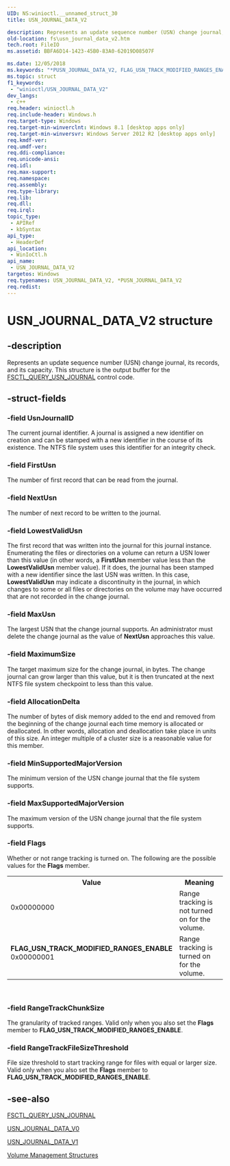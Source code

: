 ```yaml
---
UID: NS:winioctl.__unnamed_struct_30
title: USN_JOURNAL_DATA_V2

description: Represents an update sequence number (USN) change journal, its records, and its capacity. This structure is the output buffer for the FSCTL_QUERY_USN_JOURNAL control code.
old-location: fs\usn_journal_data_v2.htm
tech.root: FileIO
ms.assetid: BBFA6D14-1423-45B0-83A0-62019D08507F

ms.date: 12/05/2018
ms.keywords: "*PUSN_JOURNAL_DATA_V2, FLAG_USN_TRACK_MODIFIED_RANGES_ENABLE, PUSN_JOURNAL_DATA_V2, PUSN_JOURNAL_DATA_V2 structure pointer [Files], USN_JOURNAL_DATA_V2, USN_JOURNAL_DATA_V2 structure [Files], fs.usn_journal_data_v2, winioctl/PUSN_JOURNAL_DATA_V2, winioctl/USN_JOURNAL_DATA_V2"
ms.topic: struct
f1_keywords: 
 - "winioctl/USN_JOURNAL_DATA_V2"
dev_langs:
 - c++
req.header: winioctl.h
req.include-header: Windows.h
req.target-type: Windows
req.target-min-winverclnt: Windows 8.1 [desktop apps only]
req.target-min-winversvr: Windows Server 2012 R2 [desktop apps only]
req.kmdf-ver: 
req.umdf-ver: 
req.ddi-compliance: 
req.unicode-ansi: 
req.idl: 
req.max-support: 
req.namespace: 
req.assembly: 
req.type-library: 
req.lib: 
req.dll: 
req.irql: 
topic_type:
 - APIRef
 - kbSyntax
api_type:
 - HeaderDef
api_location:
 - WinIoCtl.h
api_name:
 - USN_JOURNAL_DATA_V2
targetos: Windows
req.typenames: USN_JOURNAL_DATA_V2, *PUSN_JOURNAL_DATA_V2
req.redist: 
---
```


# USN_JOURNAL_DATA_V2 structure


## -description


Represents an update sequence number (USN) change journal, its records, and its capacity. This structure is the output buffer for the <a href="https://docs.microsoft.com/windows/desktop/api/winioctl/ni-winioctl-fsctl_query_usn_journal">FSCTL_QUERY_USN_JOURNAL</a> control code.


## -struct-fields




### -field UsnJournalID

The current journal identifier. A journal is assigned a new identifier on creation and can be stamped with 
      a new identifier in the course of its existence. The NTFS file system uses this identifier for an integrity 
      check.


### -field FirstUsn

The number of first record that can be read from the journal.


### -field NextUsn

The number of next record to be written to the journal.


### -field LowestValidUsn

The first record that was written into the journal for this journal instance. Enumerating the files or 
      directories on a volume can return a USN lower than this value (in other words, a 
      <b>FirstUsn</b> member value less than the <b>LowestValidUsn</b> member 
      value). If it does, the journal has been stamped with a new identifier since the last USN was written. In this 
      case, <b>LowestValidUsn</b> may indicate a discontinuity in the journal, in which changes to 
      some or all files or directories on the volume may have occurred that are not recorded in the change 
      journal.


### -field MaxUsn

The largest USN that the change journal supports. An administrator must delete the change journal as the 
      value of <b>NextUsn</b> approaches this value.


### -field MaximumSize

The target maximum size for the change journal, in bytes. The change journal can grow larger than this 
      value, but it is then truncated at the next NTFS file system checkpoint to less than this value.


### -field AllocationDelta

The number of bytes of disk memory added to the end and removed from the beginning of the change journal 
      each time memory is allocated or deallocated. In other words, allocation and deallocation take place in units of 
      this size. An integer multiple of a cluster size is a reasonable value for this member.


### -field MinSupportedMajorVersion

The minimum version of the USN change journal that the file system supports.


### -field MaxSupportedMajorVersion

The maximum version of the USN change journal that the file system supports.


### -field Flags

Whether or not range tracking is turned on. The following are the possible values for the <b>Flags</b> member.

<table>
<tr>
<th>Value</th>
<th>Meaning</th>
</tr>
<tr>
<td width="40%">
<dl>
<dt>0x00000000</dt>
</dl>
</td>
<td width="60%">
Range tracking is not turned on for the volume.

</td>
</tr>
<tr>
<td width="40%"><a id="FLAG_USN_TRACK_MODIFIED_RANGES_ENABLE"></a><a id="flag_usn_track_modified_ranges_enable"></a><dl>
<dt><b>FLAG_USN_TRACK_MODIFIED_RANGES_ENABLE</b></dt>
<dt>0x00000001</dt>
</dl>
</td>
<td width="60%">
Range tracking is turned on for the volume.

</td>
</tr>
</table>
 


### -field RangeTrackChunkSize

The granularity of tracked ranges. Valid only when you also set the <b>Flags</b> member to <b>FLAG_USN_TRACK_MODIFIED_RANGES_ENABLE</b>.


### -field RangeTrackFileSizeThreshold

File size threshold to start tracking range for files with equal or larger size. Valid only when you also set the <b>Flags</b> member to <b>FLAG_USN_TRACK_MODIFIED_RANGES_ENABLE</b>. 


## -see-also




<a href="https://docs.microsoft.com/windows/desktop/api/winioctl/ni-winioctl-fsctl_query_usn_journal">FSCTL_QUERY_USN_JOURNAL</a>



<a href="https://docs.microsoft.com/windows/desktop/api/winioctl/ns-winioctl-usn_journal_data_v0">USN_JOURNAL_DATA_V0</a>



<a href="https://docs.microsoft.com/previous-versions/windows/desktop/legacy/hh802707(v=vs.85)">USN_JOURNAL_DATA_V1</a>



<a href="https://docs.microsoft.com/windows/desktop/FileIO/volume-management-structures">Volume Management Structures</a>
 

 


